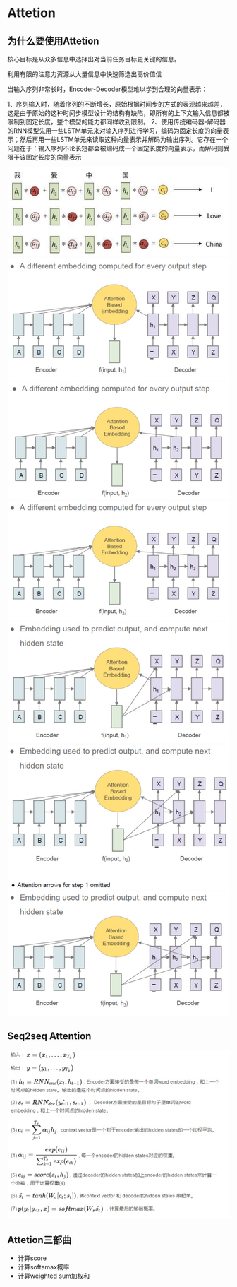 # Attetion

## 为什么要使用Attetion

核心目标是从众多信息中选择出对当前任务目标更关键的信息。

利用有限的注意力资源从大量信息中快速筛选出高价值信



当输入序列非常长时，Encoder-Decoder模型难以学到合理的向量表示：

1、序列输入时，随着序列的不断增长，原始根据时间步的方式的表现越来越差，这是由于原始的这种时间步模型设计的结构有缺陷，即所有的上下文输入信息都被限制到固定长度，整个模型的能力都同样收到限制。
2、使用传统编码器-解码器的RNN模型先用一些LSTM单元来对输入序列进行学习，编码为固定长度的向量表示；然后再用一些LSTM单元来读取这种向量表示并解码为输出序列。它存在一个问题在于：输入序列不论长短都会被编码成一个固定长度的向量表示，而解码则受限于该固定长度的向量表示

<img src="picture/205_101.png">

<img src="picture/205_102.png">

<img src="picture/205_103.png">

<img src="picture/205_104.png">

<img src="picture/205_105.png">

<img src="picture/205_106.png">

<img src="picture/205_107.png">

## Seq2seq Attention

<img src="picture/205_108.png">

## Attetion三部曲

- 计算score
- 计算softamax概率
- 计算weighted sum加权和



